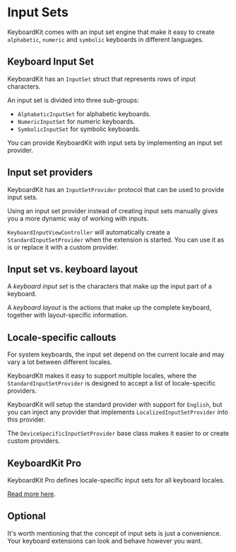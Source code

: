 # Input Sets

KeyboardKit comes with an input set engine that make it easy to create `alphabetic`, `numeric` and `symbolic`  keyboards in different languages.


## Keyboard Input Set

KeyboardKit has an `InputSet` struct that represents rows of input characters.

An input set is divided into three sub-groups:

* `AlphabeticInputSet` for alphabetic keyboards.
* `NumericInputSet` for numeric keyboards.
* `SymbolicInputSet` for symbolic keyboards.

You can provide KeyboardKit with input sets by implementing an input set provider.


## Input set providers

KeyboardKit has an `InputSetProvider` protocol that can be used to provide input sets. 

Using an input set provider instead of creating input sets manually gives you a more dynamic way of working with inputs.

`KeyboardInputViewController` will automatically create a `StandardInputSetProvider` when the extension is started. You can use it as is or replace it with a custom provider.


## Input set vs. keyboard layout

A *keyboard input set* is the characters that make up the input part of a keyboard.

A *keyboard layout* is the actions that make up the complete keyboard, together with layout-specific information.


## Locale-specific callouts

For system keyboards, the input set depend on the current locale and may vary a lot between different locales.

KeyboardKit makes it easy to support multiple locales, where the `StandardInputSetProvider` is designed to accept a list of locale-specific providers.  

KeyboardKit will setup the standard provider with support for `English`, but you can inject any provider that implements `LocalizedInputSetProvider` into this provider.

The `DeviceSpecificInputSetProvider` base class makes it easier to or create custom providers.


## KeyboardKit Pro

KeyboardKit Pro defines locale-specific input sets for all keyboard locales.

[Read more here][Pro]. 


## Optional

It's worth mentioning that the concept of input sets is just a convenience. Your keyboard extensions can look and behave however you want.



[Pro]: https://github.com/KeyboardKit/KeyboardKitPro
